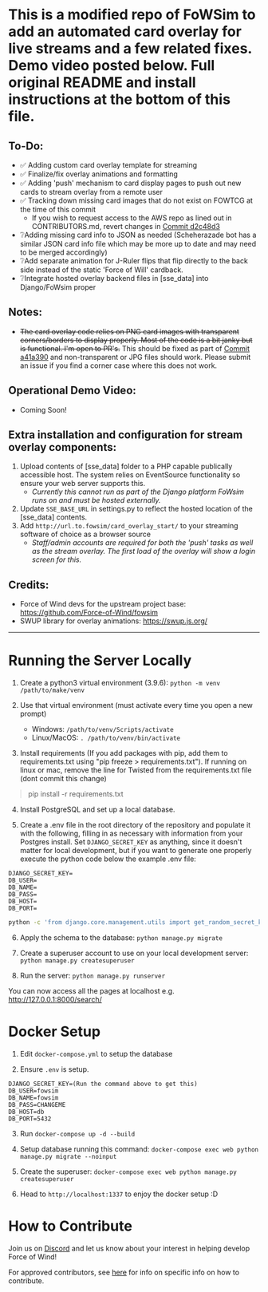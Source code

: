 # This is a modified repo of FoWSim to add an automated card overlay for live streams and a few related fixes. Demo video posted below. Full original README and install instructions at the bottom of this file.


## To-Do:
* ✅ Adding custom card overlay template for streaming
* ✅ Finalize/fix overlay animations and formatting
* ✅ Adding 'push' mechanism to card display pages to push out new cards to stream overlay from a remote user
* ✅ Tracking down missing card images that do not exist on FOWTCG at the time of this commit
    * If you wish to request access to the AWS repo as lined out in CONTRIBUTORS.md, revert changes in [Commit d2c48d3](https://github.com/cr08/fowsim/commit/d2c48d31ec483905cbb45b6f2c31a68116bda331)
* ❔Adding missing card info to JSON as needed (Scheherazade bot has a similar JSON card info file which may be more up to date and may need to be merged accordingly)
* ❔Add separate animation for J-Ruler flips that flip directly to the back side instead of the static 'Force of Will' cardback.
* ❔Integrate hosted overlay backend files in [sse_data] into Django/FoWsim proper

## Notes:
* ~~The card overlay code relies on PNG card images with transparent corners/borders to display properly. Most of the code is a bit janky but is functional. I'm open to PR's.~~ This should be fixed as part of [Commit a41a390](https://github.com/cr08/fowsim/commit/a41a390d41ea8246fbf306866a79366568c88a20) and non-transparent or JPG files should work. Please submit an issue if you find a corner case where this does not work.

## Operational Demo Video:
* Coming Soon!

## Extra installation and configuration for stream overlay components:
1. Upload contents of [sse_data] folder to a PHP capable publically accessible host. The system relies on EventSource functionality so ensure your web server supports this.
    * _Currently this cannot run as part of the Django platform FoWsim runs on and must be hosted externally._
2. Update `SSE_BASE_URL` in settings.py to reflect the hosted location of the [sse_data] contents.
3. Add `http://url.to.fowsim/card_overlay_start/` to your streaming software of choice as a browser source
    * _Staff/admin accounts are required for both the 'push' tasks as well as the stream overlay. The first load of the overlay will show a login screen for this._

## Credits:
* Force of Wind devs for the upstream project base: https://github.com/Force-of-Wind/fowsim
* SWUP library for overlay animations: https://swup.js.org/

---

# Running the Server Locally

1. Create a python3 virtual environment (3.9.6):
`python -m venv /path/to/make/venv`

2. Use that virtual environment (must activate every time you open a new prompt)
    - Windows: `/path/to/venv/Scripts/activate` 
    - Linux/MacOS: `. /path/to/venv/bin/activate`

3. Install requirements (If you add packages with pip, add them to requirements.txt using "pip freeze > requirements.txt"). If running on linux or mac, remove the line for Twisted from the requirements.txt file (dont commit this change)
> pip install -r requirements.txt

4. Install PostgreSQL and set up a local database.

5. Create a .env file in the root directory of the repository and populate it with the following, filling in as necessary with information from your Postgres install. Set `DJANGO_SECRET_KEY` as anything, since it doesn't matter for local development, but if you want to generate one properly execute the python code below the example .env file:
```
DJANGO_SECRET_KEY=
DB_USER=
DB_NAME=
DB_PASS=
DB_HOST=
DB_PORT=
```

```sh
python -c 'from django.core.management.utils import get_random_secret_key; print(get_random_secret_key())'
```

6. Apply the schema to the database:
`python manage.py migrate`

7. Create a superuser account to use on your local development server:
`python manage.py createsuperuser`

8. Run the server:
`python manage.py runserver`

You can now access all the pages at localhost e.g. http://127.0.0.1:8000/search/

# Docker Setup

1. Edit `docker-compose.yml` to setup the database

2. Ensure `.env` is setup.
```
DJANGO_SECRET_KEY=(Run the command above to get this)
DB_USER=fowsim
DB_NAME=fowsim
DB_PASS=CHANGEME
DB_HOST=db
DB_PORT=5432
```

3. Run `docker-compose up -d --build`

4. Setup database running this command:
`docker-compose exec web python manage.py migrate --noinput`

5. Create the superuser:
`docker-compose exec web python manage.py createsuperuser`

6. Head to `http://localhost:1337` to enjoy the docker setup :D

# How to Contribute
Join us on [Discord](https://discord.com/invite/8S5XW6pUEF) and let us know about your interest in helping develop Force of Wind!

For approved contributors, see [here](/CONTRIBUTORS.md) for info on specific info on how to contribute.
